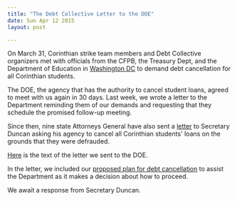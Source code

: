 ```yaml
---
title: "The Debt Collective Letter to the DOE"
date: Sun Apr 12 2015
layout: post

---
```


On March 31, Corinthian strike team members and Debt Collective organizers met with officials from the CFPB, the Treasury Dept, and the Department of Education in [Washington DC](http://blog.debtcollective.org/corinthian-100-demanding-debt-cancellation-in-washington-dc/) to demand debt cancellation for all Corinthian students. 


The DOE, the agency that has the authority to cancel student loans, agreed to meet with us again in 30 days. Last week, we wrote a letter to the Department reminding them of our demands and requesting that they schedule the promised follow-up meeting. 

Since then, nine state Attorneys General have also sent a [letter](http://www.mass.gov/ago/docs/press/2015/multi-state-letter-to-sec-duncan.pdf) to Secretary Duncan asking his agency to cancel all Corinthian students' loans on the grounds that they were defrauded. 

[Here](http://docs.google.com/document/d/1CmnlqH2npsMqklNGh5po8jYwF_5-AaHYFCbat6AWyDM/edit) is the text of the letter we sent to the DOE. 


In the letter, we included our [proposed plan for debt cancellation](http://docs.google.com/document/d/1cYDbJo4rfbm2h2qt0UCwop6rPOHdEpA-XItzPtCzknw/edit?pli=) to assist the Department as it makes a decision about how to proceed. 

We await a response from Secretary Duncan. 






